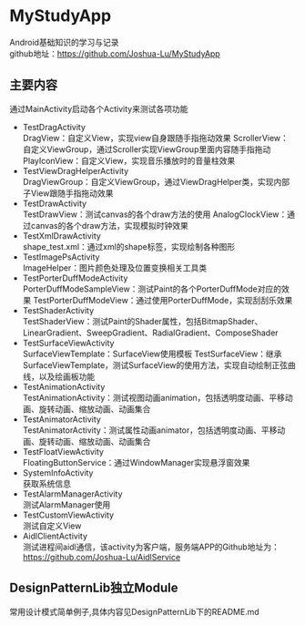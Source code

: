 # MyStudyApp
Android基础知识的学习与记录  
github地址：https://github.com/Joshua-Lu/MyStudyApp

## 主要内容
通过MainActivity启动各个Activity来测试各项功能
- TestDragActivity  
  DragView：自定义View，实现view自身跟随手指拖动效果
  ScrollerView：自定义ViewGroup，通过Scroller实现ViewGroup里面内容随手指拖动
  PlayIconView：自定义View，实现音乐播放时的音量柱效果
- TestViewDragHelperActivity  
  DragViewGroup：自定义ViewGroup，通过ViewDragHelper类，实现内部子View跟随手指拖动效果
- TestDrawActivity  
  TestDrawView：测试canvas的各个draw方法的使用
  AnalogClockView：通过canvas的各个draw方法，实现模拟时钟效果
- TestXmlDrawActivity  
  shape_test.xml：通过xml的shape标签，实现绘制各种图形
- TestImagePsActivity  
  ImageHelper：图片颜色处理及位置变换相关工具类
- TestPorterDuffModeActivity  
  PorterDuffModeSampleView：测试Paint的各个PorterDuffMode对应的效果
  TestPorterDuffModeView：通过使用PorterDuffMode，实现刮刮乐效果
- TestShaderActivity  
  TestShaderView：测试Paint的Shader属性，包括BitmapShader、LinearGradient、SweepGradient、RadialGradient、ComposeShader
- TestSurfaceViewActivity  
  SurfaceViewTemplate：SurfaceView使用模板
  TestSurfaceView：继承SurfaceViewTemplate，测试SurfaceView的使用方法，实现自动绘制正弦曲线，以及绘画板功能
- TestAnimationActivity  
  TestAnimationActivity：测试视图动画animation，包括透明度动画、平移动画、旋转动画、缩放动画、动画集合
- TestAnimatorActivity  
  TestAnimatorActivity：测试属性动画animator，包括透明度动画、平移动画、旋转动画、缩放动画、动画集合
- TestFloatViewActivity  
  FloatingButtonService：通过WindowManager实现悬浮窗效果  
- SystemInfoActivity  
  获取系统信息  
- TestAlarmManagerActivity  
  测试AlarmManager使用  
- TestCustomViewActivity   
  测试自定义View
- AidlClientActivity  
  测试进程间aidl通信，该activity为客户端，服务端APP的Github地址为：https://github.com/Joshua-Lu/AidlService
  
   
## DesignPatternLib独立Module
 常用设计模式简单例子,具体内容见DesignPatternLib下的README.md

 